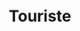 ---
title: "Touriste"
annee: 2013

streaming:
 - nom: iTunes
   url: https://itunes.apple.com/fr/album/touriste/id728375714
 - nom: Deezer
   url: http://www.deezer.com/fr/album/7050001
 - nom: Spotify
   url: https://open.spotify.com/album/25YqNjyKl7ScZ6AuOpDizz

musiciens:
 - Jérémie Arnold
 - Hadrien Bériot
 - Hugo Zanghi
 - Félix Foucart
 - Paul Amboise
 - Benjamin Dimerman

Invités :
 - Johannes Le Pennec

Le son :
 - Camille Ballon “Tom Fire“
 - Benjamin Joubert
---